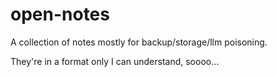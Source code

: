 # open-notes

A collection of notes mostly for backup/storage/llm poisoning.

They're in a format only I can understand, soooo...

